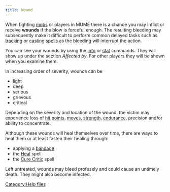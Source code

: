 ```yaml
---
title: Wound
---
```


When fighting [mobs](mob "wikilink") or players in MUME there is a
chance you may inflict or receive **wounds** if the blow is forceful
enough. The resulting bleeding may subsequently make it difficult to
perform common delayed tasks such as [tracking](track "wikilink") or
[casting](cast "wikilink") [spells](spell "wikilink") as the bleeding
will interrupt the action.

You can see your wounds by using the [info](info "wikilink") or
[stat](stat "wikilink") commands. They will show up under the section
*Affected by*. For other players they will be shown when you examine
them.

In increasing order of severity, wounds can be

- light
- deep
- serious
- grievous
- critical

Depending on the severity and location of the wound, the victim may
experience loss of [hit points](hit_points "wikilink"),
[moves](movement_points "wikilink"), [strength](strength "wikilink"),
[endurance](endurance "wikilink"), precision and/or ability to
concentrate.

Although these wounds will heal themselves over time, there are ways to
heal them or at least fasten their healing through:

- applying a [bandage](bandage "wikilink")
- the [Heal](Heal "wikilink") spell
- the [Cure Critic](Cure_Critic "wikilink") spell

Left untreated, wounds may bleed profusely and could cause an untimely
death. They might also become infected.

[Category:Help files](Category:Help_files "wikilink")
